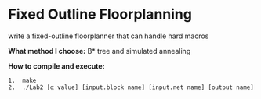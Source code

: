 #  Fixed Outline Floorplanning
write a fixed-outline floorplanner that can handle hard macros  

**What method I choose:**
    B* tree and simulated annealing  

**How to compile and execute:**

    1.  make  
    2.  ./Lab2 [α value] [input.block name] [input.net name] [output name]   
